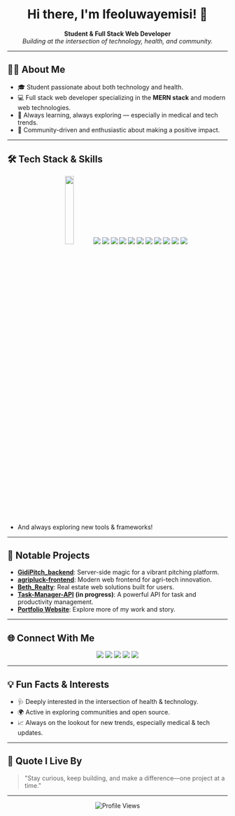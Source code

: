 <!--
🌟 Ifeoluwayemisi's GitHub Profile README 🌟
-->

<h1 align="center">Hi there, I'm Ifeoluwayemisi! 👋</h1>

<p align="center">
  <b>Student & Full Stack Web Developer</b><br>
  <i>Building at the intersection of technology, health, and community.</i>
</p>

---

## 👩‍💻 About Me

- 🎓 Student passionate about both technology and health.
- 💻 Full stack web developer specializing in the **MERN stack** and modern web technologies.
- 🌱 Always learning, always exploring — especially in medical and tech trends.
- 🤝 Community-driven and enthusiastic about making a positive impact.

---

## 🛠️ Tech Stack & Skills

<p align="center">
  <img src="https://img.shields.io/badge/JavaScript-F7DF1E?logo=javascript&logoColor=black" width="20%"/>
  <img src="https://img.shields.io/badge/TypeScript-3178C6?logo=typescript&logoColor=white" />
  <img src="https://img.shields.io/badge/React-61DAFB?logo=react&logoColor=black" />
  <img src="https://img.shields.io/badge/Node.js-339933?logo=node.js&logoColor=white" />
  <img src="https://img.shields.io/badge/Express-000000?logo=express&logoColor=white" />
  <img src="https://img.shields.io/badge/MongoDB-47A248?logo=mongodb&logoColor=white" />
  <img src="https://img.shields.io/badge/Prisma-2D3748?logo=prisma&logoColor=white" />
  <img src="https://img.shields.io/badge/HTML5-E34F26?logo=html5&logoColor=white" />
  <img src="https://img.shields.io/badge/CSS3-1572B6?logo=css3&logoColor=white" />
  <img src="https://img.shields.io/badge/Git-F05032?logo=git&logoColor=white" />
  <img src="https://img.shields.io/badge/GitHub-181717?logo=github&logoColor=white" />
  <img src="https://img.shields.io/badge/Database-4db33d?logo=database&logoColor=white" />
</p>

- And always exploring new tools & frameworks!

---

## 🚀 Notable Projects

- [**GidiPitch_backend**](https://github.com/morphyix/GidiPitch_backend): Server-side magic for a vibrant pitching platform.
- [**agripluck-frontend**](https://github.com/Cyncra-Lab/agripluck-frontend): Modern web frontend for agri-tech innovation.
- [**Beth_Realty**](https://github.com/Ifeoluwayemisi/Beth_Realty): Real estate web solutions built for users.
- [**Task-Manager-API**](https://github.com/Ifeoluwayemisi/Task-Manager-API) <b>(in progress)</b>: A powerful API for task and productivity management.
- [**Portfolio Website**](https://olayoderacheal.netlify.app/): Explore more of my work and story.

---

## 🌐 Connect With Me

<p align="center">
  <a href="https://olayoderacheal.netlify.app/" target="_blank"><img src="https://img.shields.io/badge/Portfolio-181717?logo=About.me&logoColor=white" /></a>
  <a href="https://www.instagram.com/studio_chelle_hub/?utm_source=qr&r=nametag" target="_blank"><img src="https://img.shields.io/badge/Instagram-E4405F?logo=instagram&logoColor=white" /></a>
  <a href="https://x.com/destinifeoluwa?t=41uPuUNrLfGTwKOKNtCkhQ&s=09" target="_blank"><img src="https://img.shields.io/badge/X-1DA1F2?logo=x&logoColor=white" /></a>
  <a href="https://www.linkedin.com/in/olayode-rachael-3060a0340?utm_source=share&utm_campaign=share_via&utm_content=profile&utm_medium=android_app" target="_blank"><img src="https://img.shields.io/badge/LinkedIn-0077B5?logo=linkedin&logoColor=white" /></a>
  <a href="https://github.com/Ifeoluwayemisi/" target="_blank"><img src="https://img.shields.io/badge/GitHub-181717?logo=github&logoColor=white" /></a>
</p>

---

## 💡 Fun Facts & Interests

- 🩺 Deeply interested in the intersection of health & technology.
- 🌍 Active in exploring communities and open source.
- 📈 Always on the lookout for new trends, especially medical & tech updates.

---

## 📝 Quote I Live By

> "Stay curious, keep building, and make a difference—one project at a time."

---

<p align="center">
  <img src="https://komarev.com/ghpvc/?username=Ifeoluwayemisi&style=flat-square&color=blue" alt="Profile Views" />
</p>

<!--
✨ Thank you for visiting! ✨
-->
